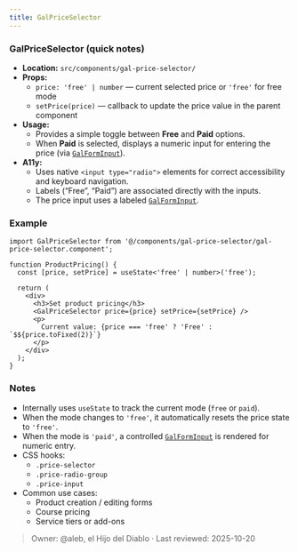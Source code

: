```yaml
---
title: GalPriceSelector
---
```


### GalPriceSelector (quick notes)
- **Location:** `src/components/gal-price-selector/`
- **Props:**
  - `price: 'free' | number` — current selected price or `'free'` for free mode
  - `setPrice(price)` — callback to update the price value in the parent component
- **Usage:**
  - Provides a simple toggle between **Free** and **Paid** options.
  - When **Paid** is selected, displays a numeric input for entering the price (via [`GalFormInput`](form-input.md)).
- **A11y:**
  - Uses native `<input type="radio">` elements for correct accessibility and keyboard navigation.
  - Labels (“Free”, “Paid”) are associated directly with the inputs.
  - The price input uses a labeled [`GalFormInput`](form-input.md).

### Example
```tsx
import GalPriceSelector from '@/components/gal-price-selector/gal-price-selector.component';

function ProductPricing() {
  const [price, setPrice] = useState<'free' | number>('free');

  return (
    <div>
      <h3>Set product pricing</h3>
      <GalPriceSelector price={price} setPrice={setPrice} />
      <p>
        Current value: {price === 'free' ? 'Free' : `$${price.toFixed(2)}`}
      </p>
    </div>
  );
}
```

### Notes
- Internally uses `useState` to track the current mode (`free` or `paid`).
- When the mode changes to `'free'`, it automatically resets the price state to `'free'`.
- When the mode is `'paid'`, a controlled [`GalFormInput`](form-input.md) is rendered for numeric entry.
- CSS hooks:
    - `.price-selector`
    - `.price-radio-group`
    - `.price-input`
- Common use cases:
    - Product creation / editing forms
    - Course pricing
    - Service tiers or add-ons

> Owner: @aleb, el Hijo del Diablo · Last reviewed: 2025-10-20